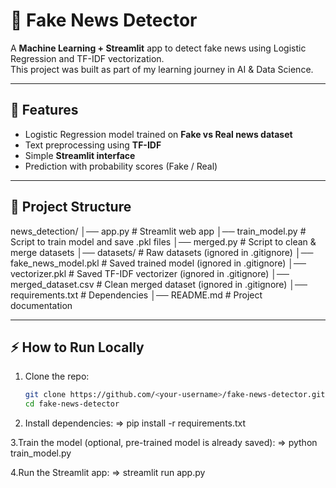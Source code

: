 # 📰 Fake News Detector

A **Machine Learning + Streamlit** app to detect fake news using Logistic Regression and TF-IDF vectorization.  
This project was built as part of my learning journey in AI & Data Science.

---

## 🚀 Features
- Logistic Regression model trained on **Fake vs Real news dataset**
- Text preprocessing using **TF-IDF**
- Simple **Streamlit interface**
- Prediction with probability scores (Fake / Real)

---

## 📂 Project Structure
news_detection/
│── app.py # Streamlit web app
│── train_model.py # Script to train model and save .pkl files
│── merged.py # Script to clean & merge datasets
│── datasets/ # Raw datasets (ignored in .gitignore)
│── fake_news_model.pkl # Saved trained model (ignored in .gitignore)
│── vectorizer.pkl # Saved TF-IDF vectorizer (ignored in .gitignore)
│── merged_dataset.csv # Clean merged dataset (ignored in .gitignore)
│── requirements.txt # Dependencies
│── README.md # Project documentation


---

## ⚡ How to Run Locally
1. Clone the repo:
   ```bash
   git clone https://github.com/<your-username>/fake-news-detector.git
   cd fake-news-detector

2. Install dependencies:
=> pip install -r requirements.txt

3.Train the model (optional, pre-trained model is already saved):
 => python train_model.py

4.Run the Streamlit app:
=> streamlit run app.py














